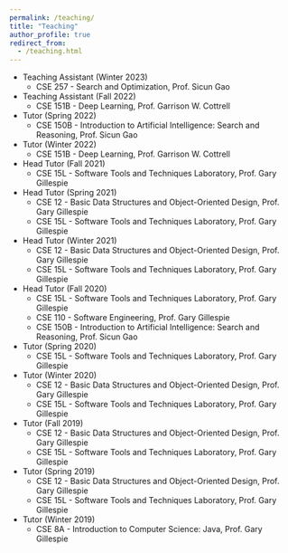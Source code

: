 ```yaml
---
permalink: /teaching/
title: "Teaching"
author_profile: true
redirect_from: 
  - /teaching.html
---
```


- Teaching Assistant (Winter 2023)
  - CSE 257 - Search and Optimization, Prof. Sicun Gao
- Teaching Assistant (Fall 2022)
  - CSE 151B - Deep Learning, Prof. Garrison W. Cottrell
- Tutor (Spring 2022)
  - CSE 150B - Introduction to Artificial Intelligence: Search and Reasoning, Prof. Sicun Gao
- Tutor (Winter 2022)
  - CSE 151B - Deep Learning, Prof. Garrison W. Cottrell
- Head Tutor (Fall 2021)
  - CSE 15L - Software Tools and Techniques Laboratory, Prof. Gary Gillespie
- Head Tutor (Spring 2021)
  - CSE 12 - Basic Data Structures and Object-Oriented Design, Prof. Gary Gillespie
  - CSE 15L - Software Tools and Techniques Laboratory, Prof. Gary Gillespie
- Head Tutor (Winter 2021)
  - CSE 12 - Basic Data Structures and Object-Oriented Design, Prof. Gary Gillespie
  - CSE 15L - Software Tools and Techniques Laboratory, Prof. Gary Gillespie
- Head Tutor (Fall 2020)
  - CSE 15L - Software Tools and Techniques Laboratory, Prof. Gary Gillespie
  - CSE 110 - Software Engineering, Prof. Gary Gillespie
  - CSE 150B - Introduction to Artificial Intelligence: Search and Reasoning, Prof. Sicun Gao
- Tutor (Spring 2020)
  - CSE 15L - Software Tools and Techniques Laboratory, Prof. Gary Gillespie
- Tutor (Winter 2020)
  - CSE 12 - Basic Data Structures and Object-Oriented Design, Prof. Gary Gillespie
  - CSE 15L - Software Tools and Techniques Laboratory, Prof. Gary Gillespie
- Tutor (Fall 2019)
  - CSE 12 - Basic Data Structures and Object-Oriented Design, Prof. Gary Gillespie
  - CSE 15L - Software Tools and Techniques Laboratory, Prof. Gary Gillespie
- Tutor (Spring 2019)
  - CSE 12 - Basic Data Structures and Object-Oriented Design, Prof. Gary Gillespie
  - CSE 15L - Software Tools and Techniques Laboratory, Prof. Gary Gillespie
- Tutor (Winter 2019)
  - CSE 8A - Introduction to Computer Science: Java, Prof. Gary Gillespie

<!-- ---
layout: archive
title: "Teaching"
permalink: /teaching/
author_profile: true
--- -->

<!-- {% include base_path %}

{% for post in site.teaching reversed %}
  {% include archive-single.html %}
{% endfor %} -->

